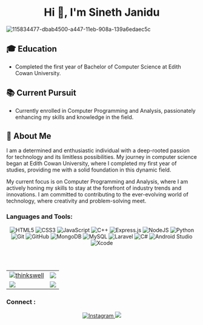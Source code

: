 <h1 align="center">Hi 👋, I'm Sineth Janidu </h1>

![115834477-dbab4500-a447-11eb-908a-139a6edaec5c](https://github.com/sinethjanidu2003/sinethjanidu2003/assets/63631182/06453ea7-aafc-4763-bd05-97f94e25b4b5)


## 🎓 Education

- Completed the first year of Bachelor of Computer Science at Edith Cowan University.

## 📚 Current Pursuit

- Currently enrolled in Computer Programming and Analysis, passionately enhancing my skills and knowledge in the field.


## 🚀 About Me

I am a determined and enthusiastic individual with a deep-rooted passion for technology and its limitless possibilities. My journey in computer science began at Edith Cowan University, where I completed my first year of studies, providing me with a solid foundation in this dynamic field.

My current focus is on Computer Programming and Analysis, where I am actively honing my skills to stay at the forefront of industry trends and innovations. I am committed to contributing to the ever-evolving world of technology, where creativity and problem-solving meet.

<h3 align="left">Languages and Tools:</h3>
<p align="center"> 
  <img alt="HTML5" src="https://img.shields.io/badge/html5-%23E34F26.svg?&style=for-the-badge&logo=html5&logoColor=white"/>
  <img alt="CSS3" src="https://img.shields.io/badge/css3-%231572B6.svg?&style=for-the-badge&logo=css3&logoColor=white"/>
  <img alt="JavaScript" src="https://img.shields.io/badge/javascript-%23323330.svg?&style=for-the-badge&logo=javascript&logoColor=%23F7DF1E"/>
<img src="https://img.shields.io/badge/C%2B%2B-%2300599C.svg?style=for-the-badge&logo=c%2B%2B&logoColor=white" alt="C++">
  <img alt="Express.js" src="https://img.shields.io/badge/express.js-%23404d59.svg?&style=for-the-badge"/>
  <img alt="NodeJS" src="https://img.shields.io/badge/node.js-%2343853D.svg?&style=for-the-badge&logo=node.js&logoColor=white"/>
  <img alt="Python" src="https://img.shields.io/badge/python-%2314354C.svg?&style=for-the-badge&logo=python&logoColor=white"/>
  <img alt="Git" src="https://img.shields.io/badge/git-%23F05033.svg?&style=for-the-badge&logo=git&logoColor=white"/>
  <img alt="GitHub" src="https://img.shields.io/badge/github-%23121011.svg?&style=for-the-badge&logo=github&logoColor=white"/>
  <img alt="MongoDB" src ="https://img.shields.io/badge/MongoDB-%234ea94b.svg?&style=for-the-badge&logo=mongodb&logoColor=white"/>
  <img src="https://img.shields.io/badge/MySQL-%2300f.svg?style=for-the-badge&logo=mysql&logoColor=white" alt="MySQL">
  <img src="https://img.shields.io/badge/Laravel-%23FF2D20.svg?style=for-the-badge&logo=laravel&logoColor=white" alt="Laravel">
<img src="https://img.shields.io/badge/C%23-%23239120.svg?style=for-the-badge&logo=c-sharp&logoColor=white" alt="C#">
<img src="https://img.shields.io/badge/Android%20Studio-%2300CFFF.svg?style=for-the-badge&logo=android-studio&logoColor=white" alt="Android Studio">
<img src="https://img.shields.io/badge/Xcode-%23147EFB.svg?style=for-the-badge&logo=xcode&logoColor=white" alt="Xcode">



</p>

<br><br>
<table>
  <tr>
    <td>
      <a href="https://www.github.com/thinkswell">
     <img src="https://github-readme-stats.vercel.app/api?username=sinethjanidu2003&show_icons=true&theme=tokyonight&count_private=true&hide_border=true" alt="thinkswell" />
      </a>
    </td>
    <td> 
      <a href="https://www.github.com/thinkswell">
       <img src ="http://github-readme-streak-stats.herokuapp.com?user=sinethjanidu2003&hide_border=true&theme=tokyonight" />
      </a>
    </td>
  </tr>
  <tr>
    <td>
      <a href="https://www.github.com/thinkswell">
       <img src ="https://github-readme-stats.vercel.app/api/top-langs/?username=sinethjanidu2003&langs_count=8&layout=compact&theme=tokyonight&hide_border=true" />
      </a>
    </td>
     <td>
       <a href="https://www.github.com/thinkswell">
       <img src ="https://github-readme-stats.vercel.app/api/pin/?username=sinethjanidu2003&repo=Auth-Express-JS&theme=tokyonight&show_icons=true&hide_border=true" />
      </a>
    </td>
  </tr>
</table>

<h3 align="left">Connect : </h3>
<p align="center"> 
  <a href="https://www.instagram.com/sineth_janidu/">
    <img alt="Instagram" src="https://img.shields.io/badge/Instagram-SINETH_JANIDU-%23E4405F?style=for-the-badge&logo=instagram&logoColor=white)](https://www.instagram.com/SINETH_JANIDU/"/>
  </a>
    
<a href="https://www.linkedin.com/in/sinethmihiran/">
  <img src="https://img.shields.io/badge/linkedin-%230077B5.svg?&style=for-the-badge&logo=linkedin&logoColor=white">
</a>
